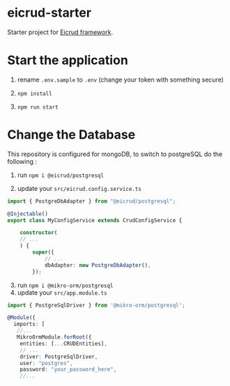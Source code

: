 # eicrud-starter
Starter project for [Eicrud framework](https://github.com/eicrud/eicrud).


# Start the application

1. rename `.env.sample` to `.env` (change your token with something secure)

2. `npm install`

3. `npm run start`

# Change the Database

This repository is configured for mongoDB, to switch to postgreSQL do the following :

1. run `npm i @eicrud/postgresql`

2. update your `src/eicrud.config.service.ts`
```typescript
import { PostgreDbAdapter } from "@eicrud/postgresql"; 

@Injectable()
export class MyConfigService extends CrudConfigService {

    constructor(
    // ...
    ) {
        super({
            // ...
            dbAdapter: new PostgreDbAdapter(),
        });
```

3. run `npm i @mikro-orm/postgresql`
3. update your `src/app.module.ts`

```typescript
import { PostgreSqlDriver } from '@mikro-orm/postgresql';

@Module({
  imports: [
   //...
   MikroOrmModule.forRoot({
    entities: [...CRUDEntities],
    // ...
    driver: PostgreSqlDriver,
    user: "postgres",
    password: "your_password_here",
    //...
```
